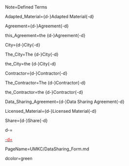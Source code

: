 Note=Defined Terms

Adapted_Material={d-}Adapted Material{-d}

Agreement={d-}Agreement{-d}

this_Agreement=the {d-}Agreement{-d}

City={d-}City{-d}

The_City=The {d-}City{-d}

the_City=the {d-}City{-d}

Contractor={d-}Contractor{-d}

The_Contractor=The {d-}Contractor{-d}

the_Contractor=the {d-}Contractor{-d}

Data_Sharing_Agreement={d-}Data Sharing Agreement{-d}

Licensed_Material={d-}Licensed Material{-d}

Share={d-}Share{-d}

d-=<a href="https://github.com/CommonAccord/Org/blob/master/Doc/{PageName}"><font color="{dcolor}">

-d=</font></a>

PageName=UMKC/DataSharing_Form.md

dcolor=green
